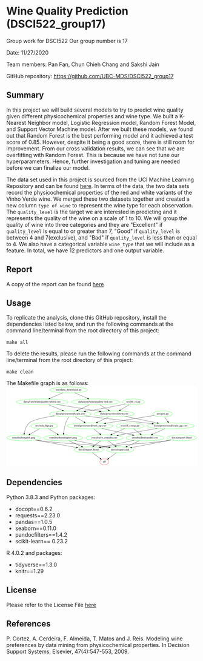# Wine Quality Prediction (DSCI522_group17)
Group work for DSCI522 Our group  number is 17

Date: 11/27/2020

Team members: Pan Fan, Chun Chieh Chang and Sakshi Jain

GitHub repository: https://github.com/UBC-MDS/DSCI522_group17

## Summary
In this project we will build several models to try to predict wine quality given different physicochemical properties and wine type. We built a K-Nearest Neighbor model, Logistic Regression model, Random Forest Model, and Support Vector Machine model. After we built these models, we found out that Random Forest is the best performing model and it achieved a test score of 0.85. However, despite it being a good score, there is still room for improvement. From our cross validation results, we can see that we are overfitting with Random Forest. This is because we have not tune our hyperparameters. Hence, further investigation and tuning are needed before we can finalize our model.

The data set used in this project is sourced from the UCI Machine Learning Repository and can be found [here](https://archive.ics.uci.edu/ml/datasets/Wine+Quality). In terms of the data, the two data sets record the physicochemical properties of the red and white variants of the Vinho Verde wine. We merged these two datasets together and created a new column `type of wine` to represent the wine type for each observation. The `quality_level` is the target we are interested in predicting and it represents the quality of the wine on a scale of 1 to 10. We will group the quality of wine into three categories and they are "Excellent" if `quality_level` is equal to or greater than 7, "Good" if `quality_level` is between 4 and 7(exclusive), and "Bad" if `quality_level` is less than or equal to 4. We also have a categorical variable `wine_type` that we will include as a feature. In total, we have 12 predictors and one output variable.




## Report

A copy of the report can be found [here](https://github.com/UBC-MDS/DSCI522_group17/blob/main/docs/report.md)


## Usage

To replicate the analysis, clone this GitHub repository, install the dependencies listed below, and run the following commands at the command line/terminal from the root directory of this project:

    make all

To delete the results, please run the following commands at the command line/terminal from the root directory of this project:

    make clean

The Makefile graph is as follows:
    ![](Makefile.png)


## Dependencies

Python 3.8.3 and Python packages:

* docopt==0.6.2
* requests==2.23.0
* pandas==1.0.5
* seaborn==0.11.0
* pandocfilters==1.4.2
* scikit-learn== 0.23.2


R  4.0.2 and packages:
* tidyverse==1.3.0
* knitr==1.29

## License

Please refer to the License File [here](https://github.com/UBC-MDS/DSCI522_group17/blob/main/LICENSE)

## References

P. Cortez, A. Cerdeira, F. Almeida, T. Matos and J. Reis.
Modeling wine preferences by data mining from physicochemical properties. In Decision Support Systems, Elsevier, 47(4):547-553, 2009.

